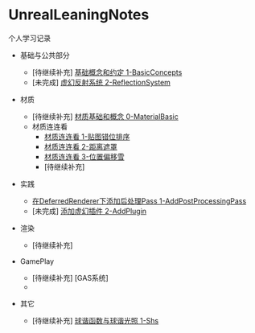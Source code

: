 # UnrealLeaningNotes
个人学习记录
- 基础与公共部分
    - [待继续补充] [基础概念和约定 1-BasicConcepts](Basis/1-BasicConcepts.md)
    - [未完成] [虚幻反射系统 2-ReflectionSystem](Basis/2-ReflectionSystem.md)
- 材质
  - [待继续补充] [材质基础和概念 0-MaterialBasic](Materials/0-材质基础概念和原理.md)
  - 材质连连看
    -  [材质连连看 1-贴图错位排序](Materials/1-贴图错位排序.md)
    -  [材质连连看 2-距离遮罩](Materials/2-距离遮罩.md)
    -  [材质连连看 3-位置偏移雪](Materials/3-雪.md) 
    -  [待继续补充]
- 实践
  -  [在DeferredRenderer下添加后处理Pass 1-AddPostProcessingPass](Practice/1-AddPostProcessingPass.md)
  -  [未完成] [添加虚幻插件 2-AddPlugin](Practice/2-AddPlugin.md)
- 渲染
  - [待继续补充]

- GamePlay
  - [待继续补充] [GAS系统]
  - 
- 其它
  - [待继续补充]  [球谐函数与球谐光照 1-Shs](Others\1-SHs.md)